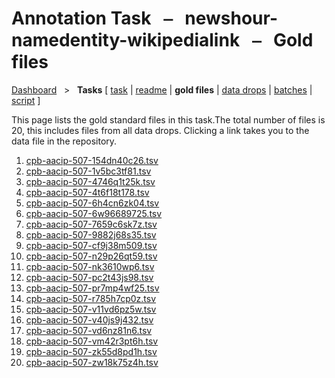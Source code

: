 # Annotation Task &nbsp; ⎯ &nbsp; newshour-namedentity-wikipedialink &nbsp; ⎯ &nbsp; Gold files

[Dashboard](../index.md)  &nbsp; > &nbsp; ****Tasks**** 
\[ [task](index.md) | [readme](readme.md) | **gold files** | [data drops](drops/index.md) | [batches](batches.md) | [script](script.md) \]

This page lists the gold standard files in this task.The total number of files is 20, this includes files from all data drops. Clicking a link takes you to the data file in the repository.

1. [cpb-aacip-507-154dn40c26.tsv](https://github.com/clamsproject/aapb-annotations/tree/45c9efba61a2591e9fa07502c071d162c5cb99e6/newshour-namedentity-wikipedialink/golds/cpb-aacip-507-154dn40c26.tsv)
1. [cpb-aacip-507-1v5bc3tf81.tsv](https://github.com/clamsproject/aapb-annotations/tree/45c9efba61a2591e9fa07502c071d162c5cb99e6/newshour-namedentity-wikipedialink/golds/cpb-aacip-507-1v5bc3tf81.tsv)
1. [cpb-aacip-507-4746q1t25k.tsv](https://github.com/clamsproject/aapb-annotations/tree/45c9efba61a2591e9fa07502c071d162c5cb99e6/newshour-namedentity-wikipedialink/golds/cpb-aacip-507-4746q1t25k.tsv)
1. [cpb-aacip-507-4t6f18t178.tsv](https://github.com/clamsproject/aapb-annotations/tree/45c9efba61a2591e9fa07502c071d162c5cb99e6/newshour-namedentity-wikipedialink/golds/cpb-aacip-507-4t6f18t178.tsv)
1. [cpb-aacip-507-6h4cn6zk04.tsv](https://github.com/clamsproject/aapb-annotations/tree/45c9efba61a2591e9fa07502c071d162c5cb99e6/newshour-namedentity-wikipedialink/golds/cpb-aacip-507-6h4cn6zk04.tsv)
1. [cpb-aacip-507-6w96689725.tsv](https://github.com/clamsproject/aapb-annotations/tree/45c9efba61a2591e9fa07502c071d162c5cb99e6/newshour-namedentity-wikipedialink/golds/cpb-aacip-507-6w96689725.tsv)
1. [cpb-aacip-507-7659c6sk7z.tsv](https://github.com/clamsproject/aapb-annotations/tree/45c9efba61a2591e9fa07502c071d162c5cb99e6/newshour-namedentity-wikipedialink/golds/cpb-aacip-507-7659c6sk7z.tsv)
1. [cpb-aacip-507-9882j68s35.tsv](https://github.com/clamsproject/aapb-annotations/tree/45c9efba61a2591e9fa07502c071d162c5cb99e6/newshour-namedentity-wikipedialink/golds/cpb-aacip-507-9882j68s35.tsv)
1. [cpb-aacip-507-cf9j38m509.tsv](https://github.com/clamsproject/aapb-annotations/tree/45c9efba61a2591e9fa07502c071d162c5cb99e6/newshour-namedentity-wikipedialink/golds/cpb-aacip-507-cf9j38m509.tsv)
1. [cpb-aacip-507-n29p26qt59.tsv](https://github.com/clamsproject/aapb-annotations/tree/45c9efba61a2591e9fa07502c071d162c5cb99e6/newshour-namedentity-wikipedialink/golds/cpb-aacip-507-n29p26qt59.tsv)
1. [cpb-aacip-507-nk3610wp6.tsv](https://github.com/clamsproject/aapb-annotations/tree/45c9efba61a2591e9fa07502c071d162c5cb99e6/newshour-namedentity-wikipedialink/golds/cpb-aacip-507-nk3610wp6.tsv)
1. [cpb-aacip-507-pc2t43js98.tsv](https://github.com/clamsproject/aapb-annotations/tree/45c9efba61a2591e9fa07502c071d162c5cb99e6/newshour-namedentity-wikipedialink/golds/cpb-aacip-507-pc2t43js98.tsv)
1. [cpb-aacip-507-pr7mp4wf25.tsv](https://github.com/clamsproject/aapb-annotations/tree/45c9efba61a2591e9fa07502c071d162c5cb99e6/newshour-namedentity-wikipedialink/golds/cpb-aacip-507-pr7mp4wf25.tsv)
1. [cpb-aacip-507-r785h7cp0z.tsv](https://github.com/clamsproject/aapb-annotations/tree/45c9efba61a2591e9fa07502c071d162c5cb99e6/newshour-namedentity-wikipedialink/golds/cpb-aacip-507-r785h7cp0z.tsv)
1. [cpb-aacip-507-v11vd6pz5w.tsv](https://github.com/clamsproject/aapb-annotations/tree/45c9efba61a2591e9fa07502c071d162c5cb99e6/newshour-namedentity-wikipedialink/golds/cpb-aacip-507-v11vd6pz5w.tsv)
1. [cpb-aacip-507-v40js9j432.tsv](https://github.com/clamsproject/aapb-annotations/tree/45c9efba61a2591e9fa07502c071d162c5cb99e6/newshour-namedentity-wikipedialink/golds/cpb-aacip-507-v40js9j432.tsv)
1. [cpb-aacip-507-vd6nz81n6.tsv](https://github.com/clamsproject/aapb-annotations/tree/45c9efba61a2591e9fa07502c071d162c5cb99e6/newshour-namedentity-wikipedialink/golds/cpb-aacip-507-vd6nz81n6.tsv)
1. [cpb-aacip-507-vm42r3pt6h.tsv](https://github.com/clamsproject/aapb-annotations/tree/45c9efba61a2591e9fa07502c071d162c5cb99e6/newshour-namedentity-wikipedialink/golds/cpb-aacip-507-vm42r3pt6h.tsv)
1. [cpb-aacip-507-zk55d8pd1h.tsv](https://github.com/clamsproject/aapb-annotations/tree/45c9efba61a2591e9fa07502c071d162c5cb99e6/newshour-namedentity-wikipedialink/golds/cpb-aacip-507-zk55d8pd1h.tsv)
1. [cpb-aacip-507-zw18k75z4h.tsv](https://github.com/clamsproject/aapb-annotations/tree/45c9efba61a2591e9fa07502c071d162c5cb99e6/newshour-namedentity-wikipedialink/golds/cpb-aacip-507-zw18k75z4h.tsv)

